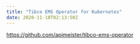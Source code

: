 ```yaml
---
title: "Tibco EMS Operator for Kubernetes"
date: 2020-11-18T02:13:50Z
---
```


https://github.com/apimeister/tibco-ems-operator
